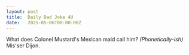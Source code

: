 ```yaml
---
layout: post
title:  Daily Dad Joke 4U
date:   2025-05-06T00:00:00Z
---
```

What does Colonel Mustard's Mexican maid call him? *(Phonetically-ish)* Mis'ser Dijon.
